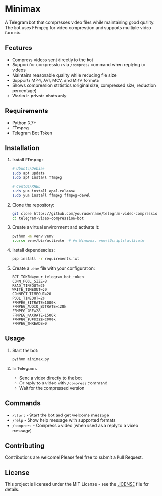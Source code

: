 # Minimax

A Telegram bot that compresses video files while maintaining good quality. The bot uses FFmpeg for video compression and supports multiple video formats.

## Features

- Compress videos sent directly to the bot
- Support for compression via `/compress` command when replying to videos
- Maintains reasonable quality while reducing file size
- Supports MP4, AVI, MOV, and MKV formats
- Shows compression statistics (original size, compressed size, reduction percentage)
- Works in private chats only

## Requirements

- Python 3.7+
- FFmpeg
- Telegram Bot Token

## Installation

1. Install FFmpeg:
   ```bash
   # Ubuntu/Debian
   sudo apt update
   sudo apt install ffmpeg

   # CentOS/RHEL
   sudo yum install epel-release
   sudo yum install ffmpeg ffmpeg-devel
   ```

2. Clone the repository:
   ```bash
   git clone https://github.com/yourusername/telegram-video-compression-bot.git
   cd telegram-video-compression-bot
   ```

3. Create a virtual environment and activate it:
   ```bash
   python -m venv venv
   source venv/bin/activate  # On Windows: venv\Scripts\activate
   ```

4. Install dependencies:
   ```bash
   pip install -r requirements.txt
   ```

5. Create a `.env` file with your configuration:
   ```env
   BOT_TOKEN=your_telegram_bot_token
   CONN_POOL_SIZE=8
   READ_TIMEOUT=20
   WRITE_TIMEOUT=20
   CONNECT_TIMEOUT=20
   POOL_TIMEOUT=20
   FFMPEG_BITRATE=1000k
   FFMPEG_AUDIO_BITRATE=128k
   FFMPEG_CRF=28
   FFMPEG_MAXRATE=1500k
   FFMPEG_BUFSIZE=2000k
   FFMPEG_THREADS=0
   ```

## Usage

1. Start the bot:
   ```bash
   python minimax.py
   ```

2. In Telegram:
   - Send a video directly to the bot
   - Or reply to a video with `/compress` command
   - Wait for the compressed version

## Commands

- `/start` - Start the bot and get welcome message
- `/help` - Show help message with supported formats
- `/compress` - Compress a video (when used as a reply to a video message)

## Contributing

Contributions are welcome! Please feel free to submit a Pull Request.

## License

This project is licensed under the MIT License - see the [LICENSE](LICENSE) file for details. 